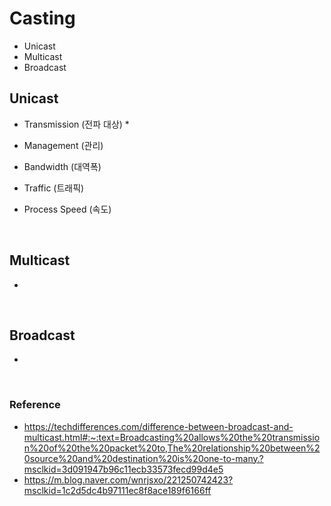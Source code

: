 # Casting
* Unicast
* Multicast
* Broadcast


## Unicast
* Transmission (전파 대상) 
    * 
* Management (관리)

* Bandwidth (대역폭)

* Traffic (트래픽)

* Process Speed (속도)

</br>

## Multicast
* 


</br>


## Broadcast
* 

</br>

### Reference
* https://techdifferences.com/difference-between-broadcast-and-multicast.html#:~:text=Broadcasting%20allows%20the%20transmission%20of%20the%20packet%20to,The%20relationship%20between%20source%20and%20destination%20is%20one-to-many.?msclkid=3d091947b96c11ecb33573fecd99d4e5
* https://m.blog.naver.com/wnrjsxo/221250742423?msclkid=1c2d5dc4b97111ec8f8ace189f6166ff